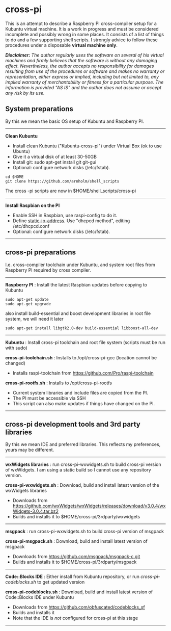 # cross-pi
This is an attempt to describe a Raspberry PI cross-compiler setup for a Kubuntu virtual machine. 
It is a work in progress and must be considered incomplete and possibly wrong in some places. 
It consists of a list of things to do and a few supporting shell scripts. I strongly advice to follow 
these procedures under a disposable **virtual machine only**. 

***Disclaimer:*** _The author regularly uses the software on several of his virtual machines and firmly believes that the software 
is without any damaging effect. Nevertheless, the author accepts no responsibility for damages resulting 
from use of the procedures or software and makes no warranty or representation, either express or implied, 
including but not limited to, any implied warranty of merchantability or fitness for a particular purpose.
The information is provided "AS IS" and the author does not assume or accept any risk by its use._


  
## System preparations
By this we mean the basic OS setup of Kubuntu and Raspberry PI.

---

**Clean Kubuntu** 
  * Install clean Kubuntu ("Kubuntu-cross-pi") under Virtual Box (ok to use Ubuntu)
  * Give it a virtual disk of at least 30-50GB
  * Install git: sudo apt-get install git git-gui
  * Optional: configure network disks (/etc/fstab).

```
cd $HOME
git clone https://github.com/arnholm/shell_scripts
```
The cross -pi scripts are now in $HOME/shell_scripts/cross-pi

---
  
**Install Raspbian on the PI**
  * Enable SSH in Raspbian, use raspi-config to do it.
  * Define  <a href="https://raspberrypi.stackexchange.com/questions/37920/how-do-i-set-up-networking-wifi-static-ip-address</a>">static-ip-address</a>. 
    Use "dhcpcd method", editing /etc/dhcpcd.conf
  * Optional: configure network disks (/etc/fstab).

---

## cross-pi preparations
I.e. cross-compiler toolchain under Kubuntu, and system root files from Raspberry PI required by cross compiler.

---

**Raspberry PI** : Install the latest Raspbian updates before copying to Kubuntu
```
sudo apt-get update
sudo apt-get upgrade
```
also install build-essential and boost development libraries in root file system, we will need it later
```
sudo apt-get install libgtk2.0-dev build-essential libboost-all-dev 
```
---

**Kubuntu** : Install cross-pi toolchain and root file system (scripts must be run with sudo)

**cross-pi-toolchain.sh** : Installs to /opt/cross-pi-gcc (location cannot be changed)
  * Installs raspi-toolchain from https://github.com/Pro/raspi-toolchain
	  
**cross-pi-rootfs.sh** : Installs to /opt/cross-pi-rootfs
  * Current system libraries and include files are copied from the PI.
  * The PI must be accessible via SSH 
  * This script can also make updates if things have changed on the PI.

---
  
## cross-pi development tools and 3rd party libraries
By this we mean IDE and preferred libraries. This reflects my preferences, yours may be different.

---
  
**wxWidgets libraries** : run cross-pi-wxwidgets.sh to build cross-pi version of wxWidgets. I am using a static build so I cannot use any repository version.

**cross-pi-wxwidgets.sh** : Download, build and install latest version of the wxWidgets libraries
  * Downloads from https://github.com/wxWidgets/wxWidgets/releases/download/v3.0.4/wxWidgets-3.0.4.tar.bz2
  * Builds and installs it to $HOME/cross-pi/3rdparty/wxwidgets

---
  
**msgpack** : run cross-pi-wxwidgets.sh to build cross-pi version of msgpack

**cross-pi-msgpack.sh** : Download, build and install latest version of msgpack 
  * Downloads from https://github.com/msgpack/msgpack-c.git
  * Builds and installs it to $HOME/cross-pi/3rdparty/msgpack

---

**Code::Blocks IDE** : Either install from Kubuntu repository, or run _cross-pi-codeblocks.sh_ to get updated version

**cross-pi-codeblocks.sh** : Download, build and install latest version of Code::Blocks IDE under Kubuntu
  * Downloads from https://github.com/obfuscated/codeblocks_sf 
  * Builds and installs it
  * Note that the IDE is *not* configured for cross-pi at this stage
  
---